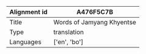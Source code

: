 |Alignment id | A476F5C7B
| --- | --- 
|Title | Words of Jamyang Khyentse 
|Type | translation
|Languages | ['en', 'bo']